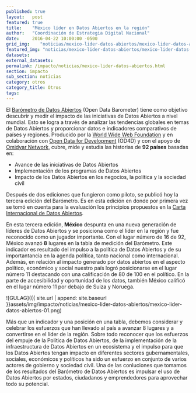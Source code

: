 ```yaml
---
published: true
layout:   post
featured: true
title:    "México líder en Datos Abiertos en la región"
author:   "Coordinación de Estrategia Digital Nacional"
date:     2016-04-22 10:00:00 -0500
grid_img:    "noticias/mexico-lider-datos-abiertos/mexico-lider-datos-abiertos_grid.png"
featured_img: "noticias/mexico-lider-datos-abiertos/mexico-lider-datos-abiertos_featured.png"
datasets:
external_datasets:
permalink: /impacto/noticias/mexico-lider-datos-abiertos.html
section: impacto
sub_section: noticias
category: otros
category_title: Otros
tags:
---
```

El [Barómetro de Datos Abiertos](http://opendatabarometer.org/) (Open Data Barometer) tiene como objetivo descubrir y medir el impacto de las iniciativas de Datos Abiertos a nivel mundial. Esto se logra a través de analizar las tendencias globales en temas de Datos Abiertos y proporcionar datos e indicadores comparativos de países y regiones. Producido por la [World Wide Web Foundation](http://webfoundation.org/) y en colaboración con [Open Data for Development](http://od4d.com/) (OD4D) y con el apoyo de [Omidyar Network](https://www.omidyar.com/), cubre, mide y estudia las historias de **92 países** basadas en:

* Avance de las iniciativas de Datos Abiertos
* Implementación de los programas de Datos Abiertos
* Impacto de los Datos Abiertos en los negocios, la política y la sociedad civil

Después de dos ediciones que fungieron como piloto, se publicó hoy la tercera edición del Barómetro. Es en esta edición en donde por primera vez se tomó en cuenta para la evaluación los principios propuestos en la [Carta Internacional de Datos Abiertos](http://opendatacharter.net/).

En esta tercera edición, **México** despunta en una nueva generación de líderes de Datos Abiertos y se posiciona como el líder en la región y fue reconocido como un jugador importante. Con el lugar número de 16 de 92, México avanzó ​**8**​ lugares en la tabla de medición del Barómetro. Este indicador es resultado del impulso a la política de Datos Abiertos y de su importantancia en la agenda política, tanto nacional como internacional. Además, en relación al impacto generado por datos abiertos en el aspecto político, económico y social nuestro país logró posicionarse en el lugar número 11 destacando con una calificación de 80 de 100 en el político. En la parte de accesibilidad y oportunidad de los datos, también México calificó en el lugar número 11 por debajo de Suiza y Noruega.

![GULAG]({{ site.url | append: site.baseurl }}assets/img/impacto/noticias/mexico-lider-datos-abiertos/mexico-lider-datos-abiertos-01.png)

Más que un indicador y una posición en una tabla, debemos considerar y celebrar los esfuerzos que han llevado al país a avanzar 8 lugares y a convertirse en el líder de la región. Sobre todo reconocer que los esfuerzos del empuje de la Política de Datos Abiertos, de la implementación de la infraestructura de Datos Abiertos en un ecosistema y el impulso para que los Datos Abiertos tengan impacto en diferentes sectores gubernamentales, sociales, económicos y políticos ha sido un esfuerzo en conjunto de varios actores de gobierno y sociedad civil. Una de las conluciones que tomamos de los resultados del Barómetro de Datos Abiertos es impulsar el uso de Datos Abiertos por estados, ciudadanos y emprendedores para aprovechar todo su potencial.
